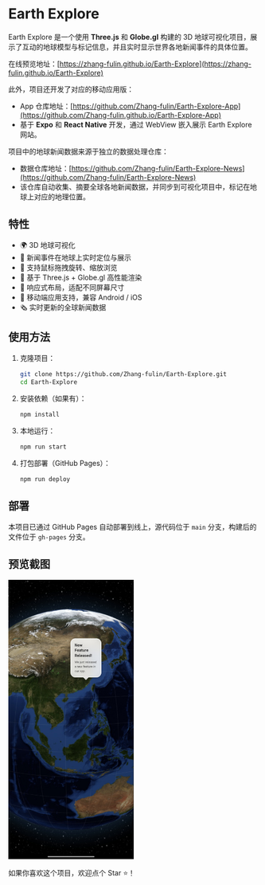 # Earth Explore

Earth Explore 是一个使用 **Three.js** 和 **Globe.gl** 构建的 3D 地球可视化项目，展示了互动的地球模型与标记信息，并且实时显示世界各地新闻事件的具体位置。

在线预览地址：[https://zhang-fulin.github.io/Earth-Explore](https://zhang-fulin.github.io/Earth-Explore)

此外，项目还开发了对应的移动应用版：
- App 仓库地址：[https://github.com/Zhang-fulin/Earth-Explore-App](https://github.com/Zhang-fulin.github.io/Earth-Explore-App)
- 基于 **Expo** 和 **React Native** 开发，通过 WebView 嵌入展示 Earth Explore 网站。

项目中的地球新闻数据来源于独立的数据处理仓库：
- 数据仓库地址：[https://github.com/Zhang-fulin/Earth-Explore-News](https://github.com/Zhang-fulin/Earth-Explore-News)
- 该仓库自动收集、摘要全球各地新闻数据，并同步到可视化项目中，标记在地球上对应的地理位置。

## 特性

- 🌍 3D 地球可视化
- 📌 新闻事件在地球上实时定位与展示
- 🚀 支持鼠标拖拽旋转、缩放浏览
- 🌟 基于 Three.js + Globe.gl 高性能渲染
- 🧩 响应式布局，适配不同屏幕尺寸
- 📱 移动端应用支持，兼容 Android / iOS
- 🗞️ 实时更新的全球新闻数据

## 使用方法

1. 克隆项目：

   ```bash
   git clone https://github.com/Zhang-fulin/Earth-Explore.git
   cd Earth-Explore
   ```

2. 安装依赖（如果有）：

   ```bash
   npm install
   ```

3. 本地运行：

   ```bash
   npm run start
   ```

4. 打包部署（GitHub Pages）：

   ```bash
   npm run deploy
   ```

## 部署

本项目已通过 GitHub Pages 自动部署到线上，源代码位于 `main` 分支，构建后的文件位于 `gh-pages` 分支。

## 预览截图

<img src="微信图片_20250429031129.jpg" alt="alt text" width="50%">

如果你喜欢这个项目，欢迎点个 Star ⭐！
